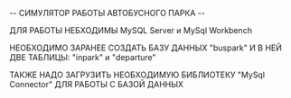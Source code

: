 -- СИМУЛЯТОР РАБОТЫ АВТОБУСНОГО ПАРКА --

ДЛЯ РАБОТЫ НЕБХОДИМЫ MySQL Server и MySql Workbench 

НЕОБХОДИМО ЗАРАНЕЕ СОЗДАТЬ БАЗУ ДАННЫХ "buspark" И В НЕЙ ДВЕ ТАБЛИЦЫ: "inpark" и "departure"

ТАКЖЕ НАДО ЗАГРУЗИТЬ НЕОБХОДИМУЮ БИБЛИОТЕКУ "MySql Connector" ДЛЯ РАБОТЫ С БАЗОЙ ДАННЫХ
